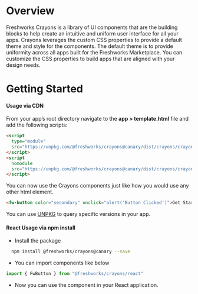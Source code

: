 # Overview

Freshworks Crayons is a library of UI components that are the building blocks to help create an intuitive and uniform user interface for all your apps. Crayons leverages the custom CSS properties to provide a default theme and style for the components. The default theme is to provide uniformity across all apps built for the Freshworks Marketplace. You can customize the CSS properties to build apps that are aligned with your design needs.

# Getting Started

#### Usage via CDN
From your app’s root directory navigate to the **app > template.html** file and add the following scripts:

```html
<script
  type="module"
  src="https://unpkg.com/@freshworks/crayons@canary/dist/crayons/crayons.esm.js">
</script>
<script
  nomodule
  src="https://unpkg.com/@freshworks/crayons@canary/dist/crayons/crayons.js">
</script>
```

You can now use the Crayons components just like how you would use any other html element.

```html live
<fw-button color="secondary" onclick="alert('Button Clicked')">Get Started</fw-button>
```

You can use [UNPKG](https://unpkg.com/) to query specific versions in your app.

#### React Usage via npm install
 - Install the package 
```bash
  npm install @freshworks/crayons@canary --save
```
 - You can import components like below
```js
import { FwButton } from "@freshworks/crayons/react"
``` 
- Now you can use the component in your React application.
